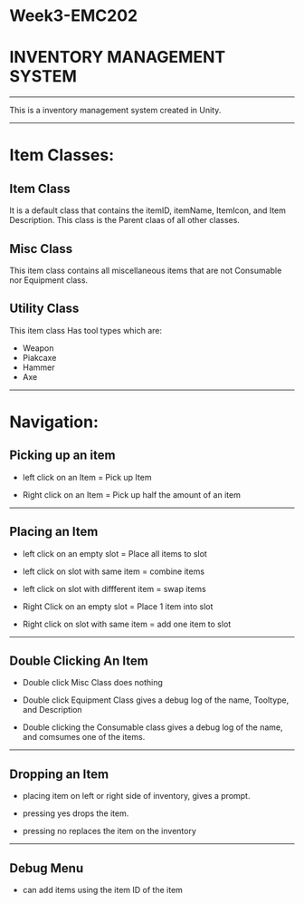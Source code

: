 # Week3-EMC202

# INVENTORY MANAGEMENT SYSTEM
---------------------
This is a inventory management system created in Unity.

-------------

# Item Classes:

## Item Class

It is a default class that contains the itemID, itemName, ItemIcon, and Item Description. This class is the Parent claas of all other classes.

## Misc Class

This item class contains all miscellaneous items that are not Consumable nor Equipment class.

## Utility Class

This item class Has tool types which are:

- Weapon
- Piakcaxe
- Hammer
- Axe


-------------

# Navigation:

## Picking up an item

- left click on an Item = Pick up Item

- Right click on an Item = Pick up half the amount of an item

----------------
## Placing an Item

- left click on an empty slot = Place all items to slot 

- left click on slot with same item = combine items

- left click on slot with diffferent item = swap items

- Right Click on an empty slot = Place 1 item into slot

- Right click on slot with same item = add one item to slot

----------------
## Double Clicking An Item
- Double click Misc Class does nothing

- Double click Equipment Class gives a debug log of the name, Tooltype, and Description

- Double clicking the Consumable class gives a debug log of the name, and comsumes one of the items.

----------------
## Dropping an Item

- placing item on left or right side of inventory, gives a prompt.

- pressing yes drops the item.

- pressing no replaces the item on the inventory

---------------------------

## Debug Menu

- can add items using the item ID of the item


